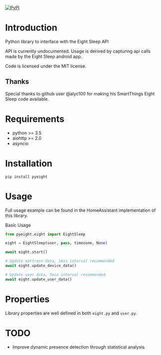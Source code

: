 [![PyPI](https://img.shields.io/pypi/v/pyEight.svg)](https://pypi.python.org/pypi/pyEight)

# Introduction
Python library to interface with the Eight Sleep API

API is currently undocumented.  Usage is derived by capturing api calls made by the Eight Sleep android app.

Code is licensed under the MIT license.

## Thanks

Special thanks to github user @alyc100 for making his SmartThings Eight Sleep code available.

# Requirements

* python >= 3.5
* aiohttp >= 2.0
* asyncio

# Installation

```pip install pyeight```

# Usage

Full usage example can be found in the HomeAssistant implementation of this library.

Basic Usage
```python
from pyeight.eight import EightSleep

eight = EightSleep(user, pass, timezone, None)

await eight.start()

# Update mattress data, 1min interval recommended
await eight.update_device_data()

# Update user data, 5min interval recommended
await eight.update_user_data()

```

# Properties

Library properties are well defined in both ```eight.py``` and ```user.py```.

# TODO

* Improve dynamic presence detection through statistical analysis
